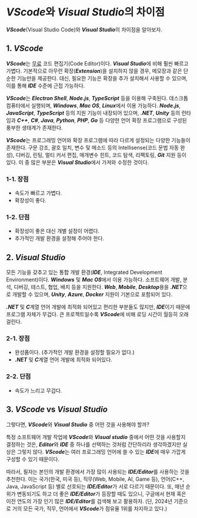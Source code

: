 # ***VScode***와 ***Visual Studio***의 차이점

***VScode***(Visual Studio Code)와 ***Visual Studio***의 차이점을 알아보자.

## 1. ***VScode***

***VScode***는 <u>무료</u> 코드 편집기(Code Editor)이다. ***Visual Studio***에 비해 훨씬 빠르고 가볍다. 기본적으로 아무런 확장(***Extension***)을 설치하지 않을 경우, 메모장과 같은 단순한 기능만을 제공한다. 대신, 필요한 기능은 확장을 추가 설치해서 사용할 수 있으며, 이를 통해 ***IDE*** 수준에 근접 가능하다.

***VScode***는 ***Electron Shell***, ***Node.js***, ***TypeScript*** 등을 이용해 구축된다. 데스크톱 컴퓨터에서 실행되며, ***Windows***, ***Mac OS***, ***Linux***에서 이용 가능하다. ***Node.js***, ***JavaScript***, ***TypeScript*** 등의 지원 기능이 내장되어 있으며, ***.NET***, ***Unity*** 등의 런타임과 ***C++***, ***C#***, ***Java***, ***Python***, ***PHP***, ***Go*** 등 다양한 언어 확장 프로그램으로 구성된 풍부한 생태계가 존재한다.

***VScode***는 프로그래밍 언어와 확장 프로그램에 따라 다르게 설정되는 다양한 기능들이 존재한다. 구문 강조, 괄호 일치, 변수 및 메소드 등의 Intellisense(코드 문법 자동 완성), 디버깅, 린팅, 멀티 커서 편집, 매개변수 힌트, 코드 탐색, 리팩토링, ***Git*** 지원 등이 있다. 이 중 많은 부분은 ***Visual Studio***에서 가져와 수정한 것이다.

### 1-1. 장점

- 속도가 빠르고 가볍다.
- 확장성이 좋다.

### 1-2. 단점

- 확장성이 좋은 대신 개별 설정이 어렵다.
- 추가적인 개발 환경을 설정해 주어야 한다.

## 2. ***Visual Studio***

모든 기능을 갖추고 있는 통합 개발 환경(***IDE***, Integrated Development Environment)이다. ***Windows*** 및 ***Mac OS***에서 이용 가능하다. 소프트웨어 개발, 분석, 디버깅, 테스트, 협업, 배치 등을 지원한다. ***Web***, ***Mobile***, ***Desktop***용을 ***.NET***으로 개발할 수 있으며, ***Unity***, ***Azure***, ***Docker*** 지원이 기본으로 포함되어 있다.

***.NET*** 및 ***C***계열 언어 개발에 최적화 되어있고 편리한 부분들도 많지만, ***IDE***이기 때문에 프로그램 자체가 무겁다. 큰 프로젝트일수록 ***VScode***에 비해 로딩 시간이 월등히 오래 걸린다.

### 2-1. 장점

- 완성품이다. (추가적인 개발 환경을 설정할 필요가 없다.)
- ***.NET*** 및 ***C***계열 언어 개발에 최적화 되어있다.

### 2-2. 단점

- 속도가 느리고 무겁다.

## 3. ***VScode*** vs ***Visual Studio***

그렇다면, ***VScode***와 ***Visual Studio*** 중 어떤 것을 사용해야 할까?

특정 소프트웨어 개발 작업에 ***VScode***와 ***Visual studio*** 중에서 어떤 것을 사용할지 결정하는 것은, ***Editor***와 ***IDE*** 중 하나를 선택하는 것처럼 간단하리라 생각하겠지만 실상은 그렇지 않다. ***VScode***는 여러 프로그래밍 언어에 쓸 수 있는 ***IDE***에 매우 가깝게 구성할 수 있기 때문이다.

따라서, 필자는 본인의 개발 환경에서 가장 많이 사용되는 ***IDE/Editor***를 사용하는 것을 추천한다. 이는 국가(한국, 미국 등), 직무(Web, Mobile, AI, Game 등), 언어(C++, Java, JavaScript 등) 별로 선호되는 ***IDE/Editor***가 서로 다르기 때문이다. 또, 매년 순위가 변동되기도 하고 더 좋은 ***IDE/Editor***가 등장할 때도 있으니, 구글에서 현재 혹은 이전 연도의 가장 인기 많은 ***IDE/Editor***를 검색해 보고 활용하자. (단, 2024년 기준으로 거의 모든 국가, 직무, 언어에서 ***VScode***가 점유율 1위를 차지하고 있다.)
